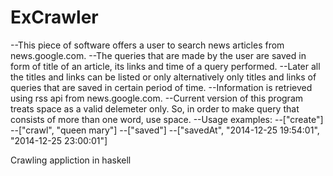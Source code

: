 ExCrawler
=========
--This piece of software offers a user to search news articles from news.google.com.
--The queries that are made by the user are saved in form of title of an article, its links and time of a query performed.
--Later all the titles and links can be listed or only alternatively only titles and links of queries that are saved in certain period of time.
--Information is retrieved using rss api from news.google.com.
--Current version of this program treats space as a valid delemeter only. So, in order to make query that consists of more than one word, use space.
--Usage examples:
--["create"]
--["crawl", "queen mary"]
--["saved"]
--["savedAt", "2014-12-25 19:54:01", "2014-12-25 23:00:01"]

Crawling appliction in haskell
